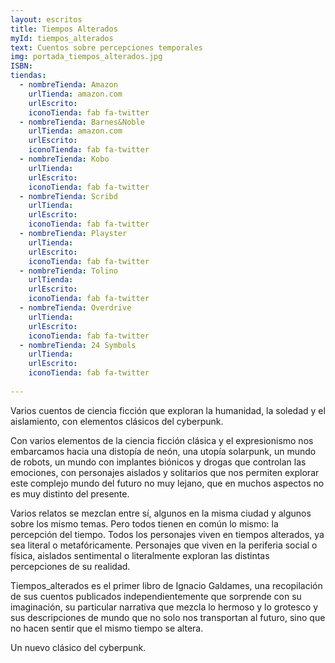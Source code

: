 ```yaml
---
layout: escritos
title: Tiempos Alterados
myId: tiempos_alterados
text: Cuentos sobre percepciones temporales
img: portada_tiempos_alterados.jpg
ISBN: 
tiendas:
  - nombreTienda: Amazon
    urlTienda: amazon.com
    urlEscrito: 
    iconoTienda: fab fa-twitter
  - nombreTienda: Barnes&Noble
    urlTienda: amazon.com
    urlEscrito: 
    iconoTienda: fab fa-twitter
  - nombreTienda: Kobo
    urlTienda:
    urlEscrito: 
    iconoTienda: fab fa-twitter
  - nombreTienda: Scribd
    urlTienda:
    urlEscrito: 
    iconoTienda: fab fa-twitter
  - nombreTienda: Playster
    urlTienda:
    urlEscrito: 
    iconoTienda: fab fa-twitter
  - nombreTienda: Tolino
    urlTienda:
    urlEscrito: 
    iconoTienda: fab fa-twitter
  - nombreTienda: Overdrive
    urlTienda:
    urlEscrito: 
    iconoTienda: fab fa-twitter
  - nombreTienda: 24 Symbols
    urlTienda:
    urlEscrito: 
    iconoTienda: fab fa-twitter
    
---
```


Varios cuentos de ciencia ficción que exploran la humanidad, la soledad y el aislamiento, con elementos clásicos del cyberpunk.

Con varios elementos de la ciencia ficción clásica y el expresionismo nos embarcamos hacia una distopía de neón, una utopía solarpunk, un mundo de robots, un mundo con implantes biónicos y drogas que controlan las emociones, con personajes aislados y solitarios que nos permiten explorar este complejo mundo del futuro no muy lejano, que en muchos aspectos no es muy distinto del presente.

Varios relatos se mezclan entre sí, algunos en la misma ciudad y algunos sobre los mismo temas. Pero todos tienen en común lo mismo: la percepción del tiempo. Todos los personajes viven en tiempos alterados, ya sea literal o metafóricamente. Personajes que viven en la periferia social o física, aislados sentimental o literalmente exploran las distintas percepciones de su realidad.

Tiempos_alterados es el primer libro de Ignacio Galdames, una recopilación de sus cuentos publicados independientemente que sorprende con su imaginación, su particular narrativa que mezcla lo hermoso y lo grotesco y sus descripciones de mundo que no solo nos transportan al futuro, sino que no hacen sentir que el mismo tiempo se altera.

Un nuevo clásico del cyberpunk.